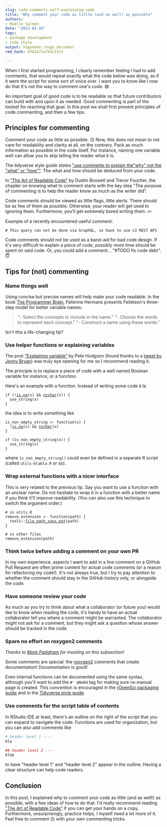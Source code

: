 ```yaml
---
slug: code-comments-self-explaining-code
title: "Why comment your code as little (and as well) as possible" 
authors: 
- Maëlle Salmon 
date: "2023-01-26" 
tags: 
- package development
- code style
output: hugodown::hugo_document
rmd_hash: df62472a743c23c3

---
```


When I first started programming, I clearly remember feeling I had to add comments, that would repeat exactly what the code below was doing, as if it were the script for some sort of voice over. I want you to know like I now do that it's not the way to comment one's code. :sweat_smile:

An important goal of good code is to be readable so that future contributors can build with and upon it as needed. Good commenting is part of the toolset for reaching that goal. In this post we shall first present principles of code commenting, and then a few tips.

## Principles for commenting

Comment your code as little as possible. :wink: Now, this does not mean to not care for readability and clarity at all, on the contrary. Pack as much information as possible in the code itself. For instance, naming one variable well can allow you to skip telling the reader what it is.

The tidyverse style guide states ["use comments to explain the"why" not the "what" or "how""](https://style.tidyverse.org/functions.html#comments-1). The what and how should be deduced from your code.

In ["The Art of Readable Code"](https://www.goodreads.com/book/show/8677004-the-art-of-readable-code) by Dustin Boswell and Trevor Foucher, the chapter on knowing what to comment starts with the key idea "The purpose of commenting is to help the reader know as much as the writer did".

Code comments should be viewed as little flags, little alerts. There should be as few of them as possible. Otherwise, your reader will get used to ignoring them. Furthermore, you'll get extremely bored writing them. :zzz:

Example of a recently encountered useful comment:

    # This query can not be done via GraphQL, so have to use v3 REST API

Code comments should not be used as a band-aid for bad code design. If it's very difficult to explain a piece of code, possibly more time should be spent on said code. Or, you could add a comment... "#TODO fix code debt". :innocent:

## Tips for (not) commenting

### Name things well

Using concise but precise names will help make your code readable. In the book [The Programmer Brain](https://www.goodreads.com/book/show/57196550-the-programmer-s-brain), Felienne Hermans presents Feitelson's three-step model for better variable names:

> "- Select the concepts to include in the name." "- Choose the words to represent each concept." "- Construct a name using these words."

Isn't this a life-changing tip?

### Use helper functions or explaining variables

The post ["Explaining variable"](https://blog.thepete.net/blog/2021/06/24/explaining-variable/) by Pete Hodgson (found thanks to a [tweet by Jenny Bryan](https://twitter.com/JennyBryan/status/1412140590842597385)) was truly eye opening for me so I recommend reading it.

The principle is to replace a piece of code with a well named Boolean variable for instance, or a function.

Here's an example with a function. Instead of writing some code à la

<div class="highlight">

<pre class='chroma'><code class='language-r' data-lang='r'><span><span class='kr'>if</span> <span class='o'>(</span><span class='o'>!</span><span class='nf'><a href='https://rdrr.io/r/base/NA.html'>is.na</a></span><span class='o'>(</span><span class='nv'>x</span><span class='o'>)</span> <span class='o'>&amp;&amp;</span> <span class='nf'><a href='https://rdrr.io/r/base/nchar.html'>nzchar</a></span><span class='o'>(</span><span class='nv'>x</span><span class='o'>)</span><span class='o'>)</span> <span class='o'>&#123;</span></span>
<span>  <span class='nf'>use_string</span><span class='o'>(</span><span class='nv'>x</span><span class='o'>)</span></span>
<span><span class='o'>&#125;</span></span></code></pre>

</div>

the idea is to write something like

<div class="highlight">

<pre class='chroma'><code class='language-r' data-lang='r'><span><span class='nv'>is_non_empty_string</span> <span class='o'>&lt;-</span> <span class='kr'>function</span><span class='o'>(</span><span class='nv'>x</span><span class='o'>)</span> <span class='o'>&#123;</span></span>
<span>  <span class='o'>!</span><span class='nf'><a href='https://rdrr.io/r/base/NA.html'>is.na</a></span><span class='o'>(</span><span class='nv'>x</span><span class='o'>)</span> <span class='o'>&amp;&amp;</span> <span class='nf'><a href='https://rdrr.io/r/base/nchar.html'>nzchar</a></span><span class='o'>(</span><span class='nv'>x</span><span class='o'>)</span></span>
<span><span class='o'>&#125;</span></span>
<span></span>
<span><span class='kr'>if</span> <span class='o'>(</span><span class='nf'>is_non_empty_string</span><span class='o'>(</span><span class='nv'>x</span><span class='o'>)</span><span class='o'>)</span> <span class='o'>&#123;</span></span>
<span>  <span class='nf'>use_string</span><span class='o'>(</span><span class='nv'>x</span><span class='o'>)</span></span>
<span><span class='o'>&#125;</span></span></code></pre>

</div>

where `is_non_empty_string()` could even be defined in a separate R script (called `utils-blabla.R` or so).

### Wrap external functions with a nicer interface

This is very related to the previous tip. Say you want to use a function with an unclear name. Do not hesitate to wrap it in a function with a better name if you think it'll improve readability. (You can also use this technique to switch the argument order.)

<div class="highlight">

<pre class='chroma'><code class='language-r' data-lang='r'><span><span class='c'># in utils.R</span></span>
<span><span class='nv'>remove_extension</span> <span class='o'>&lt;-</span> <span class='kr'>function</span><span class='o'>(</span><span class='nv'>path</span><span class='o'>)</span> <span class='o'>&#123;</span></span>
<span>  <span class='nf'>tools</span><span class='nf'>::</span><span class='nf'><a href='https://rdrr.io/r/tools/fileutils.html'>file_path_sans_ext</a></span><span class='o'>(</span><span class='nv'>path</span><span class='o'>)</span></span>
<span><span class='o'>&#125;</span></span>
<span></span>
<span><span class='c'># in other files</span></span>
<span><span class='nf'>remove_extension</span><span class='o'>(</span><span class='nv'>path</span><span class='o'>)</span></span></code></pre>

</div>

### Think twice before adding a comment on your own PR

In my own experience, aspects I want to add in a line comment on a GitHub Pull Request are often prime content for actual code comments (or a reason for refactoring my code!). It's not always true, but I try to pay attention to whether the comment should stay in the GitHub history only, or alongside the code.

### Have someone review your code

As much as you try to think about what a collaborator (or future you) would like to know when reading the code, it's handy to have an actual collaborator tell you where a comment might be warranted. The collaborator might not ask for a comment, but they might ask a question whose answer should be tracked in the code.

### Spare no effort on roxygen2 comments

*Thanks to [Mark Padgham](https://mpadge.github.io/) for insisting on this subsection!*

Some comments are special: the [roxygen2](https://roxygen2.r-lib.org/) comments that create documentation! Documentation is good!

Even internal functions can be documented using the same syntax, although you'll want to add the `#' @NoRd` tag for making sure no manual page is created. This convention is encouraged in the [rOpenSci packaging guide](https://devguide.ropensci.org/building.html#roxygen2-use) and in the [Tidyverse style guide](https://style.tidyverse.org/documentation.html#internal-functions).

### Use comments for the script table of contents

In RStudio IDE at least, there's an outline on the right of the script that you can expand to navigate the code. Functions are used for organization, but you can also add comments like

``` r
# header level 1 ----
bla

## header level 2 ----
blop
```

to have "header level 1" and "header level 2" appear in the outline. Having a clear structure can help code readers.

## Conclusion

In this post, I explained why to comment your code as little (and as well!) as possible, with a few ideas of how to do that. I'd really recommend reading ["The Art of Readable Code"](https://www.goodreads.com/book/show/8677004-the-art-of-readable-code) if you can get your hands on a copy. Furthermore, unsurprisingly, practice helps, I myself need a lot more of it. Feel free to comment :wink: with your own commenting tricks.


